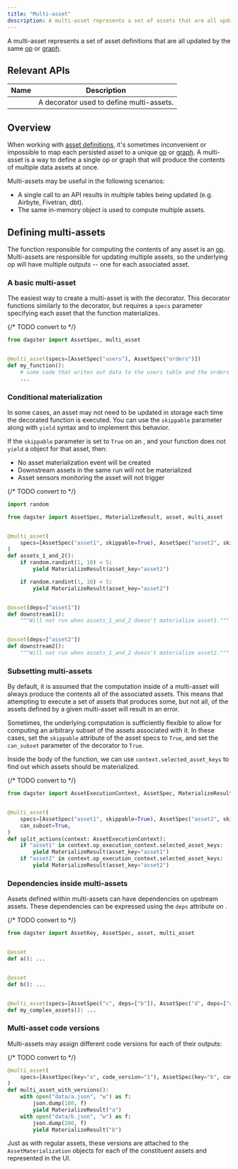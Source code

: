 ```yaml
---
title: "Multi-asset"
description: A multi-asset represents a set of assets that are all updated by the same op or graph.
---
```


A multi-asset represents a set of asset definitions that are all updated by the same [op](/guides/build/ops) or [graph](/guides/build/graphs).

## Relevant APIs

| Name                                        | Description                              |
| ------------------------------------------- | ---------------------------------------- |
| <PyObject section="assets" module="dagster" object="multi_asset" decorator /> | A decorator used to define multi-assets. |

## Overview

When working with [asset definitions](/guides/build/assets/defining-assets), it's sometimes inconvenient or impossible to map each persisted asset to a unique [op](/guides/build/ops) or [graph](/guides/build/graphs). A multi-asset is a way to define a single op or graph that will produce the contents of multiple data assets at once.

Multi-assets may be useful in the following scenarios:

- A single call to an API results in multiple tables being updated (e.g. Airbyte, Fivetran, dbt).
- The same in-memory object is used to compute multiple assets.

## Defining multi-assets

The function responsible for computing the contents of any asset is an [op](/guides/build/ops). Multi-assets are responsible for updating multiple assets, so the underlying op will have multiple outputs -- one for each associated asset.

### A basic multi-asset

The easiest way to create a multi-asset is with the <PyObject section="assets" module="dagster" object="multi_asset" decorator /> decorator. This decorator functions similarly to the <PyObject section="assets" module="dagster" object="asset" decorator /> decorator, but requires a `specs` parameter specifying each asset that the function materializes.

{/* TODO convert to <CodeExample> */}
```python file=/concepts/assets/multi_assets.py startafter=start_basic_multi_asset endbefore=end_basic_multi_asset
from dagster import AssetSpec, multi_asset


@multi_asset(specs=[AssetSpec("users"), AssetSpec("orders")])
def my_function():
    # some code that writes out data to the users table and the orders table
    ...
```

### Conditional materialization

In some cases, an asset may not need to be updated in storage each time the decorated function is executed. You can use the `skippable` parameter along with `yield` syntax and <PyObject section="assets" module="dagster" object="MaterializeResult" /> to implement this behavior.

If the `skippable` parameter is set to `True` on an <PyObject section="assets" module="dagster" object="AssetSpec" />, and your function does not `yield` a <PyObject section="assets" module="dagster" object="MaterializeResult" /> object for that asset, then:

- No asset materialization event will be created
- Downstream assets in the same run will not be materialized
- Asset sensors monitoring the asset will not trigger

{/* TODO convert to <CodeExample> */}
```python file=/concepts/assets/multi_asset_conditional_materialization.py
import random

from dagster import AssetSpec, MaterializeResult, asset, multi_asset


@multi_asset(
    specs=[AssetSpec("asset1", skippable=True), AssetSpec("asset2", skippable=True)]
)
def assets_1_and_2():
    if random.randint(1, 10) < 5:
        yield MaterializeResult(asset_key="asset1")

    if random.randint(1, 10) < 5:
        yield MaterializeResult(asset_key="asset2")


@asset(deps=["asset1"])
def downstream1():
    """Will not run when assets_1_and_2 doesn't materialize asset1."""


@asset(deps=["asset2"])
def downstream2():
    """Will not run when assets_1_and_2 doesn't materialize asset2."""
```

### Subsetting multi-assets

By default, it is assumed that the computation inside of a multi-asset will always produce the contents all of the associated assets. This means that attempting to execute a set of assets that produces some, but not all, of the assets defined by a given multi-asset will result in an error.

Sometimes, the underlying computation is sufficiently flexible to allow for computing an arbitrary subset of the assets associated with it. In these cases, set the `skippable` attribute of the asset specs to `True`, and set the `can_subset` parameter of the decorator to `True`.

Inside the body of the function, we can use `context.selected_asset_keys` to find out which assets should be materialized.

{/* TODO convert to <CodeExample> */}
```python file=/concepts/assets/multi_assets.py startafter=start_subsettable_multi_asset endbefore=end_subsettable_multi_asset
from dagster import AssetExecutionContext, AssetSpec, MaterializeResult, multi_asset


@multi_asset(
    specs=[AssetSpec("asset1", skippable=True), AssetSpec("asset2", skippable=True)],
    can_subset=True,
)
def split_actions(context: AssetExecutionContext):
    if "asset1" in context.op_execution_context.selected_asset_keys:
        yield MaterializeResult(asset_key="asset1")
    if "asset2" in context.op_execution_context.selected_asset_keys:
        yield MaterializeResult(asset_key="asset2")
```

### Dependencies inside multi-assets

Assets defined within multi-assets can have dependencies on upstream assets. These dependencies can be expressed using the `deps` attribute on <PyObject section="assets" module="dagster" object="AssetSpec" />.

{/* TODO convert to <CodeExample> */}
```python file=/concepts/assets/multi_assets.py startafter=start_asset_deps_multi_asset endbefore=end_asset_deps_multi_asset
from dagster import AssetKey, AssetSpec, asset, multi_asset


@asset
def a(): ...


@asset
def b(): ...


@multi_asset(specs=[AssetSpec("c", deps=["b"]), AssetSpec("d", deps=["a"])])
def my_complex_assets(): ...
```

### Multi-asset code versions

Multi-assets may assign different code versions for each of their outputs:

{/* TODO convert to <CodeExample> */}
```python file=/concepts/assets/code_versions.py startafter=start_multi_asset endbefore=end_multi_asset
@multi_asset(
    specs=[AssetSpec(key="a", code_version="1"), AssetSpec(key="b", code_version="2")]
)
def multi_asset_with_versions():
    with open("data/a.json", "w") as f:
        json.dump(100, f)
        yield MaterializeResult("a")
    with open("data/b.json", "w") as f:
        json.dump(200, f)
        yield MaterializeResult("b")
```

Just as with regular assets, these versions are attached to the `AssetMaterialization` objects for each of the constituent assets and represented in the UI.
